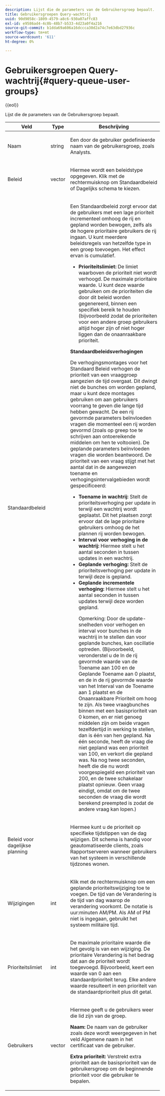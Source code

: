 ```yaml
---
description: Lijst die de parameters van de Gebruikersgroep bepaalt.
title: Gebruikersgroepen Query-wachtrij
uuid: 90d9058c-1809-4579-a8c6-930a07affc83
exl-id: e9586ad4-4c0b-48b7-b533-4d23a0f4a216
source-git-commit: b1dda69a606a16dccca30d2a74c7e63dbd27936c
workflow-type: tm+mt
source-wordcount: '611'
ht-degree: 0%

---
```


# Gebruikersgroepen Query-wachtrij{#query-queue-user-groups}

{{eol}}

Lijst die de parameters van de Gebruikersgroep bepaalt.

<table id="table_670A47E25A7A43F0B599BD7ABB173E69"> 
 <thead> 
  <tr> 
   <th colname="col1" class="entry"> Veld </th> 
   <th colname="col2" class="entry"> Type </th> 
   <th colname="col3" class="entry"> Beschrijving </th> 
  </tr> 
 </thead>
 <tbody> 
  <tr> 
   <td colname="col1"> <p>Naam </p> </td> 
   <td colname="col2"> <p>string </p> </td> 
   <td colname="col3"> <p>Een door de gebruiker gedefinieerde naam van de gebruikersgroep, zoals Analysts. </p> </td> 
  </tr> 
  <tr> 
   <td colname="col1"> <p>Beleid </p> </td> 
   <td colname="col2"> <p>vector </p> </td> 
   <td colname="col3"> <p>Hiermee wordt een beleidstype opgegeven. Klik met de rechtermuisknop om Standaardbeleid of Dagelijks schema te kiezen. </p> </td> 
  </tr> 
  <tr> 
   <td colname="col1"> <p>Standaardbeleid </p> </td> 
   <td colname="col2"> </td> 
   <td colname="col3"> <p>Een Standaardbeleid zorgt ervoor dat de gebruikers met een lage prioriteit incrementeel omhoog de rij en gepland worden bewogen, zelfs als de hogere prioritaire gebruikers de rij ingaan. U kunt meerdere beleidsregels van hetzelfde type in een groep toevoegen. Het effect ervan is cumulatief. 
     <ul id="ul_F7F60D23DC934F61AF2183177A11FA65"> 
      <li id="li_805ED3E740814FAEBFF2B411BAB3D248"><b>Prioriteitslimiet:</b> De limiet waarboven de prioriteit niet wordt verhoogd. De maximale prioritaire waarde. U kunt deze waarde gebruiken om de prioriteiten die door dit beleid worden gegenereerd, binnen een specifiek bereik te houden (bijvoorbeeld zodat de prioriteiten voor een andere groep gebruikers altijd hoger zijn of niet hoger liggen dan de onaanraakbare prioriteit. </li> 
     </ul> </p> <p> <b>Standaardbeleidsverhogingen</b> </p> <p>De verhogingsmontages voor het Standaard Beleid verhogen de prioriteit van een vraaggroep aangezien de tijd overgaat. Dit dwingt niet de bunches om worden gepland, maar u kunt deze montages gebruiken om aan gebruikers voorrang te geven die lange tijd hebben gewacht. De een rij gevormde parameters beïnvloeden vragen die momenteel een rij worden gevormd (zoals op greep toe te schrijven aan ontoereikende middelen om hen te voltooien). De geplande parameters beïnvloeden vragen die worden beantwoord. De prioriteit van een vraag stijgt met het aantal dat in de aangewezen toename en verhogingsintervalgebieden wordt gespecificeerd: 
     <ul id="ul_7A5EE18CE10E4484A203B938525C806C"> 
      <li id="li_4B5CD827AF3848DA811A96C851340518"><b>Toename in wachtrij:</b> Stelt de prioriteitsverhoging per update in terwijl een wachtrij wordt geplaatst. Dit het plaatsen zorgt ervoor dat de lage prioritaire gebruikers omhoog de het plannen rij worden bewogen. </li> 
      <li id="li_91CA798235234A1CAC7AB32A7FB1CE84"><b>Interval voor verhoging in de wachtrij:</b> Hiermee stelt u het aantal seconden in tussen updates in een wachtrij. </li> 
      <li id="li_079275E21ABA43B796A853624A6BDC29"><b>Geplande verhoging:</b> Stelt de prioriteitsverhoging per update in terwijl deze is gepland. </li> 
      <li id="li_3AE2EC3EBE6C4670BA0FA1BBD03FEBBD"><b>Geplande incrementele verhoging:</b> Hiermee stelt u het aantal seconden in tussen updates terwijl deze worden gepland. <p> <p>Opmerking: Door de update-snelheden voor verhogen en interval voor bunches in de wachtrij in te stellen dan voor geplande bunches, kan oscillatie optreden. (Bijvoorbeeld, veronderstel u de In de rij gevormde waarde van de Toename aan 100 en de Geplande Toename aan 0 plaatst, en de in de rij gevormde waarde van het Interval van de Toename aan 1 plaatst en de Onaanraakbare Prioriteit om hoog te zijn. Als twee vraagbunches binnen met een basisprioriteit van 0 komen, en er niet genoeg middelen zijn om beide vragen tezelfdertijd in werking te stellen, dan is één van hen gepland. Na één seconde, heeft de vraag die niet gepland was een prioriteit van 100, en verkort die gepland was. Na nog twee seconden, heeft die die nu wordt voorgespiegeld een prioriteit van 200, en de twee schakelaar plaatst opnieuw. Geen vraag eindigt, omdat om de twee seconden de vraag die wordt berekend preempted is zodat de andere vraag kan lopen.) </p> </p> </li> 
     </ul> </p> </td> 
  </tr> 
  <tr> 
   <td colname="col1"> <p>Beleid voor dagelijkse planning </p> </td> 
   <td colname="col2"> </td> 
   <td colname="col3"> <p>Hiermee kunt u de prioriteit op specifieke tijdstippen van de dag wijzigen. Dit schema is handig voor geautomatiseerde clients, zoals <span class="wintitle"> Rapportserver</span>en wanneer gebruikers van het systeem in verschillende tijdzones wonen. </p> </td> 
  </tr> 
  <tr> 
   <td colname="col1"> <p>Wijzigingen </p> </td> 
   <td colname="col2"> <p>int </p> </td> 
   <td colname="col3"> <p>Klik met de rechtermuisknop om een geplande prioriteitswijziging toe te voegen. De tijd van de Verandering is de tijd van dag waarop de verandering voorkomt. De notatie is uur:minuten AM/PM. Als AM of PM niet is ingegaan, gebruikt het systeem militaire tijd. </p> </td> 
  </tr> 
  <tr> 
   <td colname="col1"> <p>Prioriteitslimiet </p> </td> 
   <td colname="col2"> <p>int </p> </td> 
   <td colname="col3"> <p>De maximale prioritaire waarde die het gevolg is van een wijziging. De prioritaire Verandering is het bedrag dat aan de prioriteit wordt toegevoegd. Bijvoorbeeld, keert een waarde van 0 aan een standaardprioriteit terug. Elke andere waarde resulteert in een prioriteit van de standaardprioriteit plus dit getal. </p> </td> 
  </tr> 
  <tr> 
   <td colname="col1"> <p>Gebruikers </p> </td> 
   <td colname="col2"> <p>vector </p> </td> 
   <td colname="col3"> <p>Hiermee geeft u de gebruikers weer die lid zijn van de groep. </p> <p> <b>Naam:</b> De naam van de gebruiker zoals deze wordt weergegeven in het veld Algemene naam in het certificaat van de gebruiker. </p> <p> <b>Extra prioriteit:</b> Verstrekt extra prioriteit aan de basisprioriteit van de gebruikersgroep om de beginnende prioriteit voor die gebruiker te bepalen. </p> </td> 
  </tr> 
 </tbody> 
</table>

